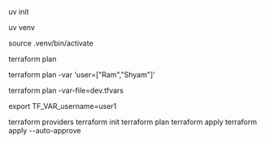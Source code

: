 uv init

uv venv

source .venv/bin/activate

terraform plan

terraform plan -var 'user=["Ram","Shyam"]'

terraform plan -var-file=dev.tfvars

export TF_VAR_username=user1

terraform providers
terraform init
terraform plan
terraform apply
terraform apply --auto-approve
